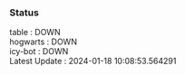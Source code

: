### Status


table : DOWN  
hogwarts : DOWN  
icy-bot : DOWN  
Latest Update : 2024-01-18 10:08:53.564291
